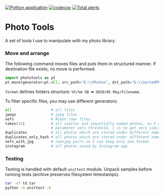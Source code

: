 [![Python application](https://github.com/pavelkryukov/phototools/workflows/Python%20application/badge.svg)](https://github.com/pavelkryukov/phototools/actions)
[![codecov](https://codecov.io/gh/pavelkryukov/phototools/branch/master/graph/badge.svg)](https://codecov.io/gh/pavelkryukov/phototools)
[![Total alerts](https://img.shields.io/lgtm/alerts/g/pavelkryukov/phototools.svg?logo=lgtm&logoWidth=18)](https://lgtm.com/projects/g/pavelkryukov/phototools/alerts/)

# Photo Tools

A set of tools I use to manipulate with my photo library.

### Move and arrange

The following command moves files and puts them in structured manner.
If destination file exists, no move is performed.

```python
import phototools as pt
pt.move(generator=pt.all, src_path="E:\\Photos", dst_path="E:\\SortedPhotos", format='%Y/%m %B')
```

`format` defines folders structure: `%Y/%m %B` => `2020/05 May/Filename`.

To filter specific files, you may use different generators:

```python
all                  # all files
jpegs                # jpeg files
nefs                 # Nikon raws files
takes(15)            # all similar and sequntially named photos, so I can keep the best one and remove all others
                     # parameter sets threshold, 1 is to get very similar, 15 is to catch the less similar ones
duplicates           # all photos which are stored under different name (uses SHA256 and timestamp)
duplicates_only_hash # all photos which are stored under different name (only SHA256)
nefs_with_jpg        # raw+jpg pairs so I can keep only one format
instagram            # all photos saved by Instagram app
```

### Testing

Testing is handled with default `unittest` module.
Unpack samples before running tests (archive preserves filesystem timestamps).

```bash
tar -xf td.tar
python -m unittest -b
```

